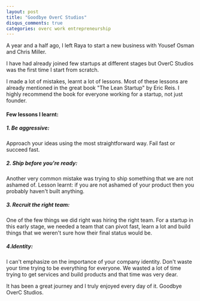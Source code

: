 ```yaml
---
layout: post
title: "Goodbye OverC Studios"
disqus_comments: true
categories: overc work entrepreneurship 
---
```


A year and a half ago, I left Raya to start a new business with Yousef Osman 
and Chris Miller.

I have had already joined few startups at different stages but OverC Studios 
was the first time I start from scratch.

I made a lot of mistakes, learnt a lot of lessons. Most of these lessons are
already mentioned in the great book "The Lean Startup" by Eric Reis. I highly 
recommend the book for everyone working for a startup, not just founder.

#### Few lessons I learnt:

##### 1. Be aggressive:

Approach your ideas using the most straightforward way. Fail fast or succeed
fast.

##### 2. Ship before you're ready:

Another very common mistake was trying to ship something that we are not 
ashamed of.
Lesson learnt: if you are not ashamed of your product then you probably 
haven't built anything.

##### 3. Recruit the right team:

One of the few things we did right was hiring the right team. For a startup in
this early stage, we needed a team that can pivot fast, learn a lot and build
things that we weren't sure how their final status would be.


##### 4.Identity:

I can't emphasize on the importance of your company identity.
Don't waste your time trying to be everything for everyone.
We wasted a lot of time trying to get services and build products and that time
was very dear.


It has been a great journey and I truly enjoyed every day of it. 
Goodbye OverC Studios.
